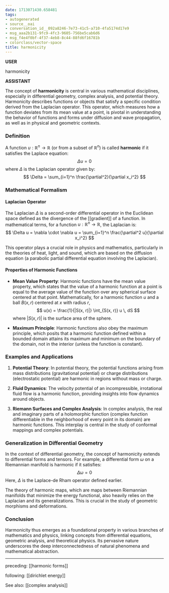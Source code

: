 ```yaml
---
date: 1713071430.658481
tags:
- autogenerated
- source__oai
- conversation_id__092a8246-7e73-41c5-a710-4fa5174d17e9
- msg_aaa2b131-9fc9-4fc3-9605-756be5cab6d6
- msg_f4e4f0bf-4f37-4eb8-8c44-88fd6f16781b
- colorclass/vector-space
title: harmonicity
---
```


**USER**

harmonicity


**ASSISTANT**

The concept of **harmonicity** is central in various mathematical disciplines, especially in differential geometry, complex analysis, and potential theory. Harmonicity describes functions or objects that satisfy a specific condition derived from the Laplacian operator. This operator, which measures how a function deviates from its mean value at a point, is pivotal in understanding the behavior of functions and forms under diffusion and wave propagation, as well as in physical and geometric contexts.

### Definition

A function $u: \mathbb{R}^n \rightarrow \mathbb{R}$ (or from a subset of $\mathbb{R}^n$) is called **harmonic** if it satisfies the Laplace equation:
$$ \Delta u = 0 $$
where $\Delta$ is the Laplacian operator given by:
$$ \Delta = \sum_{i=1}^n \frac{\partial^2}{\partial x_i^2} $$

### Mathematical Formalism

#### Laplacian Operator
The Laplacian $\Delta$ is a second-order differential operator in the Euclidean space defined as the divergence of the [[gradient]] of a function. In mathematical terms, for a function $u: \mathbb{R}^n \rightarrow \mathbb{R}$, the Laplacian is:
$$ \Delta u = \nabla \cdot \nabla u = \sum_{i=1}^n \frac{\partial^2 u}{\partial x_i^2} $$

This operator plays a crucial role in physics and mathematics, particularly in the theories of heat, light, and sound, which are based on the diffusion equation (a parabolic partial differential equation involving the Laplacian).

#### Properties of Harmonic Functions
- **Mean Value Property**: Harmonic functions have the mean value property, which states that the value of a harmonic function at a point is equal to the average value of the function over any spherical surface centered at that point. Mathematically, for a harmonic function $u$ and a ball $B(x,r)$ centered at $x$ with radius $r$,
  $$ u(x) = \frac{1}{|S(x, r)|} \int_{S(x, r)} u \, dS $$
  where $|S(x, r)|$ is the surface area of the sphere.

- **Maximum Principle**: Harmonic functions also obey the maximum principle, which posits that a harmonic function defined within a bounded domain attains its maximum and minimum on the boundary of the domain, not in the interior (unless the function is constant).

### Examples and Applications

1. **Potential Theory**: In potential theory, the potential functions arising from mass distributions (gravitational potential) or charge distributions (electrostatic potential) are harmonic in regions without mass or charge.

2. **Fluid Dynamics**: The velocity potential of an incompressible, irrotational fluid flow is a harmonic function, providing insights into flow dynamics around objects.

3. **Riemann Surfaces and Complex Analysis**: In complex analysis, the real and imaginary parts of a holomorphic function (complex function differentiable in the neighborhood of every point in its domain) are harmonic functions. This interplay is central in the study of conformal mappings and complex potentials.

### Generalization in Differential Geometry

In the context of differential geometry, the concept of harmonicity extends to differential forms and tensors. For example, a differential form $\omega$ on a Riemannian manifold is harmonic if it satisfies:
$$ \Delta \omega = 0 $$
Here, $\Delta$ is the Laplace-de Rham operator defined earlier.

The theory of harmonic maps, which are maps between Riemannian manifolds that minimize the energy functional, also heavily relies on the Laplacian and its generalizations. This is crucial in the study of geometric morphisms and deformations.

### Conclusion

Harmonicity thus emerges as a foundational property in various branches of mathematics and physics, linking concepts from differential equations, geometric analysis, and theoretical physics. Its pervasive nature underscores the deep interconnectedness of natural phenomena and mathematical abstraction.


---

preceding: [[harmonic forms]]  


following: [[dirichlet energy]]

See also: [[complex analysis]]